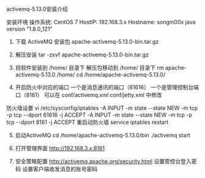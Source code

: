 activemq-5.13.0安装介绍

安装环境
操作系统: CentOS 7
HostIP: 192.168.3.x
Hostname: songm00x
java version "1.8.0_121"

1. 下载 ActiveMQ 安装包 apache-activemq-5.13.0-bin.tar.gz

2. 解压安装
tar -zxvf apache-activemq-5.13.0-bin.tar.gz

3. 将软件安装到 /home/ 目录下
解压包移动到 /home/ 目录下
rm apache-activemq-5.13.0 /home/
cd /home/apache-activemq-5.13.0/

4. 开启防火中对应的端口
一个是消息通讯的端口（61616）
一个是管理控制台端口（8161）
可以在 conf/activemq.xml conf/jetty.xml 中修改

防火墙设置
vi /etc/sysconfig/iptables
-A INPUT -m state --state NEW -m tcp -p tcp --dport 61616 -j ACCEPT
-A INPUT -m state --state NEW -m tcp -p tcp --dport 8161 -j ACCEPT
重启动防火墙
service iptables restart

5. 启动ActiveMQ
cd /home/apache-activemq-5.13.0/bin
./activemq start

6. 打开管理界面 
http://192.168.3.x:8161

7. 安全策略配置
http://activemq.apache.org/security.html
设置管控台登入密码
设置客户端收发消息的账号密码